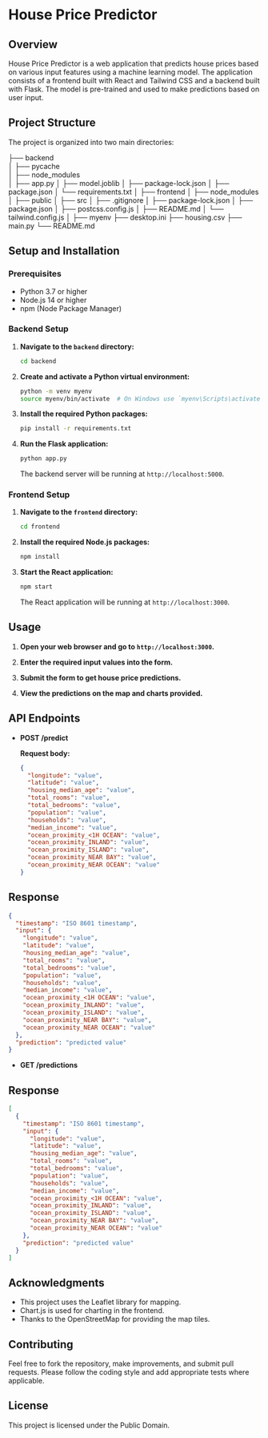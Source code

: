 # House Price Predictor

## Overview

House Price Predictor is a web application that predicts house prices based on various input features using a machine learning model. The application consists of a frontend built with React and Tailwind CSS and a backend built with Flask. The model is pre-trained and used to make predictions based on user input.

## Project Structure

The project is organized into two main directories:

├── backend<br>
│ ├── pycache<br>
│ ├── node_modules<br>
│ ├── app.py
│ ├── model.joblib
│ ├── package-lock.json
│ ├── package.json
│ └── requirements.txt
│
├── frontend
│ ├── node_modules
│ ├── public
│ ├── src
│ ├── .gitignore
│ ├── package-lock.json
│ ├── package.json
│ ├── postcss.config.js
│ ├── README.md
│ └── tailwind.config.js
│
├── myenv
├── desktop.ini
├── housing.csv
├── main.py
└── README.md

## Setup and Installation

### Prerequisites

- Python 3.7 or higher
- Node.js 14 or higher
- npm (Node Package Manager)

### Backend Setup

1. **Navigate to the `backend` directory:**

   ```bash
   cd backend
   ```

2. **Create and activate a Python virtual environment:**

   ```bash
   python -m venv myenv
   source myenv/bin/activate  # On Windows use `myenv\Scripts\activate`
   ```

3. **Install the required Python packages:**

   ```bash
   pip install -r requirements.txt
   ```

4. **Run the Flask application:**

   ```bash
   python app.py
   ```

   The backend server will be running at `http://localhost:5000`.

### Frontend Setup

1. **Navigate to the `frontend` directory:**

   ```bash
   cd frontend
   ```

2. **Install the required Node.js packages:**

   ```bash
   npm install
   ```

3. **Start the React application:**

   ```bash
   npm start
   ```

   The React application will be running at `http://localhost:3000`.

## Usage

1. **Open your web browser and go to `http://localhost:3000`.**

2. **Enter the required input values into the form.**

3. **Submit the form to get house price predictions.**

4. **View the predictions on the map and charts provided.**

## API Endpoints

- **POST /predict**

  **Request body:**

  ```json
  {
    "longitude": "value",
    "latitude": "value",
    "housing_median_age": "value",
    "total_rooms": "value",
    "total_bedrooms": "value",
    "population": "value",
    "households": "value",
    "median_income": "value",
    "ocean_proximity_<1H OCEAN": "value",
    "ocean_proximity_INLAND": "value",
    "ocean_proximity_ISLAND": "value",
    "ocean_proximity_NEAR BAY": "value",
    "ocean_proximity_NEAR OCEAN": "value"
  }
  ```

## Response

```json
{
  "timestamp": "ISO 8601 timestamp",
  "input": {
    "longitude": "value",
    "latitude": "value",
    "housing_median_age": "value",
    "total_rooms": "value",
    "total_bedrooms": "value",
    "population": "value",
    "households": "value",
    "median_income": "value",
    "ocean_proximity_<1H OCEAN": "value",
    "ocean_proximity_INLAND": "value",
    "ocean_proximity_ISLAND": "value",
    "ocean_proximity_NEAR BAY": "value",
    "ocean_proximity_NEAR OCEAN": "value"
  },
  "prediction": "predicted value"
}
```

- **GET /predictions**

## Response

```json
[
  {
    "timestamp": "ISO 8601 timestamp",
    "input": {
      "longitude": "value",
      "latitude": "value",
      "housing_median_age": "value",
      "total_rooms": "value",
      "total_bedrooms": "value",
      "population": "value",
      "households": "value",
      "median_income": "value",
      "ocean_proximity_<1H OCEAN": "value",
      "ocean_proximity_INLAND": "value",
      "ocean_proximity_ISLAND": "value",
      "ocean_proximity_NEAR BAY": "value",
      "ocean_proximity_NEAR OCEAN": "value"
    },
    "prediction": "predicted value"
  }
]
```

## Acknowledgments

- This project uses the Leaflet library for mapping.
- Chart.js is used for charting in the frontend.
- Thanks to the OpenStreetMap for providing the map tiles.

## Contributing

Feel free to fork the repository, make improvements, and submit pull requests. Please follow the coding style and add appropriate tests where applicable.

## License

This project is licensed under the Public Domain.

